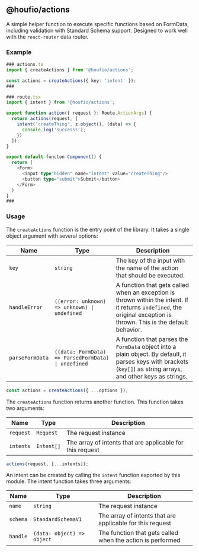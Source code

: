 @houfio/actions
---
A simple helper function to execute specific functions based on FormData, including validation with Standard Schema support. Designed to work well with the `react-router` data router.

### Example
```typescript jsx
### actions.ts
import { createActions } from '@houfio/actions';

const actions = createActions({ key: 'intent' });
###

### route.tsx
import { intent } from '@houfio/actions';

export function action({ request }: Route.ActionArgs) {
  return actions(request, [
    intent('createThing', z.object(), (data) => {
      console.log('success!');
    })
  ]);
}

export default functon Component() {
  return (
    <Form>
      <input type"hidden" name="intent" value="createThing"/>
      <button type="submit">Submit</button>
    </Form>
  )
}
###
```

### Usage
The `createActions` function is the entry point of the library. It takes a single object argument with several options:

| Name            | Type                                                | Description                                                                                                                                                           |
|-----------------|-----------------------------------------------------|-----------------------------------------------------------------------------------------------------------------------------------------------------------------------|
| `key`           | `string`                                            | The key of the input with the name of the action that should be executed.                                                                                             |
| `handleError`   | `((error: unknown) => unknown) \| undefined`        | A function that gets called when an exception is thrown within the intent. If it returns `undefined`, the original exception is thrown. This is the default behavior. |
| `parseFormData` | `((data: FormData) => ParsedFormData) \| undefined` | A function that parses the `FormData` object into a plain object. By default, it parses keys with brackets (`key[]`) as string arrays, and other keys as strings.     |

```typescript jsx
const actions = createActions({ ...options });
```

The `createActions` function returns another function. This function takes two arguments:

| Name      | Type       | Description                                               |
|-----------|------------|-----------------------------------------------------------|
| `request` | `Request`  | The request instance                                      |
| `intents` | `Intent[]` | The array of intents that are applicable for this request |

```typescript jsx
actions(request, [...intents]);
```

An intent can be created by calling the `intent` function exported by this module. The intent function takes three arguments:

| Name     | Type                       | Description                                                |
|----------|----------------------------|------------------------------------------------------------|
| `name`   | `string`                   | The request instance                                       |
| `schema` | `StandardSchemaV1`         | The array of intents that are applicable for this request  |
| `handle` | `(data: object) => object` | The function that gets called when the action is performed |

